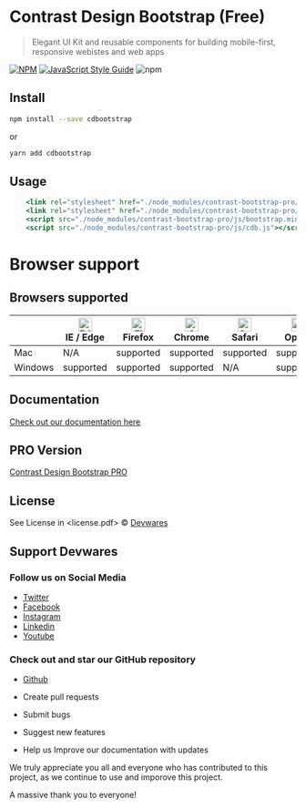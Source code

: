 

# Contrast Design Bootstrap (Free)

> Elegant UI Kit and reusable components for building mobile-first, responsive webistes and web apps

[![NPM](https://img.shields.io/npm/v/cdbootstrap.svg)](https://www.npmjs.com/package/cdbootstrap) [![JavaScript Style Guide](https://img.shields.io/badge/code_style-standard-brightgreen.svg)](https://standardjs.com)
![npm](https://img.shields.io/npm/dw/cdbootstrap)

## Install

```bash
npm install --save cdbootstrap
```

or 

```bash
yarn add cdbootstrap
```

## Usage

```jsx
    <link rel="stylesheet" href="./node_modules/contrast-bootstrap-pro/css/bootstrap.min.css"/>
    <link rel="stylesheet" href="./node_modules/contrast-bootstrap-pro/css/cdb.css"/>
    <script src="./node_modules/contrast-bootstrap-pro/js/bootstrap.min.js"></script>
    <script src="./node_modules/contrast-bootstrap-pro/js/cdb.js"></script>
```

# Browser support

## Browsers supported

|     |  [<img src="https://raw.githubusercontent.com/alrra/browser-logos/master/src/edge/edge_48x48.png" alt="Edge / Edge" width="24px" height="24px" />](http://godban.github.io/browsers-support-badges/)<br/>IE / Edge | [<img src="https://raw.githubusercontent.com/alrra/browser-logos/master/src/firefox/firefox_48x48.png" alt="Firefox" width="24px" height="24px" />](http://godban.github.io/browsers-support-badges/)<br/>Firefox | [<img src="https://raw.githubusercontent.com/alrra/browser-logos/master/src/chrome/chrome_48x48.png" alt="Chrome" width="24px" height="24px" />](http://godban.github.io/browsers-support-badges/)<br/>Chrome | [<img src="https://raw.githubusercontent.com/alrra/browser-logos/master/src/safari/safari_48x48.png" alt="Safari" width="24px" height="24px" />](http://godban.github.io/browsers-support-badges/)<br/>Safari | [<img src="https://raw.githubusercontent.com/alrra/browser-logos/master/src/opera/opera_48x48.png" alt="Opera" width="24px" height="24px" />](http://godban.github.io/browsers-support-badges/)<br/>Opera |
|-----|  --------- | --------- | --------- | --------- | --------- |
|Mac | N/A  | supported  | supported   | supported   | supported  |
|Windows | supported  |supported   |supported   | N/A | supported  |

## Documentation

[Check out our documentation here](https://www.devwares.com/docs/contrast/javascript/index)

## PRO Version

[Contrast Design Bootstrap PRO](https://www.devwares.com/product/bootstrap-contrast-pro)

## License

See License in &lt;license.pdf&gt; © [Devwares](https://github.com/Devwares)

## Support Devwares

### Follow us on Social Media

* [Twitter](https://twitter.com/devwares?s=09)
* [Facebook](https://www.facebook.com/Devwares-102291481719158/)
* [Instagram](https://instagram.com/devwares)
* [Linkedin](https://www.linkedin.com/company/devwares)
* [Youtube](https://www.youtube.com/channel/UCl0MxA8KB7EdmPcSsVwT3pQ)

### Check out and star our GitHub repository

* [Github](https://github.com/Devwares)
  
* Create pull requests
* Submit bugs
* Suggest new features
* Help us Improve our documentation with updates

We truly appreciate you all and everyone who has contributed to this project, as we continue to use and imporove this project.

A massive thank you to everyone!
